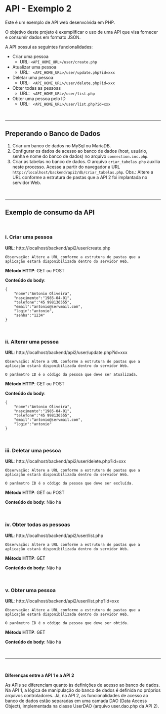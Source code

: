 # API - Exemplo 2

Este é um exemplo de API web desenvolvida em PHP.

O objetivo deste projeto é exemplificar o uso de uma API que visa fornecer e consumir dados em formato JSON.

A API possui as seguintes funcionalidades:

- Criar uma pessoa
  - URL: <code><API_HOME_URL>/user/create.php</code>
- Atualizar uma pessoa
  - URL: <code> <API_HOME_URL>/user/update.php?id=xxx</code>
- Deletar uma pessoa
  - URL: <code> <API_HOME_URL>/user/delete.php?id=xxx</code>
- Obter todas as pessoas
  - URL: <code> <API_HOME_URL>/user/list.php</code>
- Obter uma pessoa pelo ID
  - URL: <code> <API_HOME_URL>/user/list.php?id=xxx</code>

$~$
$~$

___

## Preperando o Banco de Dados

1) Criar um banco de dados no MySql ou MariaDB.
2) Configurar os dados de acesso ao banco de dados (host, usuário, senha e nome do banco de dados) no arquivo <code>connection.inc.php</code>.
3) Criar as tabelas no banco de dados. O arquivo <code>criar_tabelas.php</code> auxilia neste processo. Acesse a partir do navegador a URL <code>http://localhost/backend/api2/db/criar_tabelas.php</code>. Obs.: Altere a URL conforme a estrutura de pastas que a API 2 foi implantada no servidor Web.

$~$
$~$

---

## Exemplo de consumo da API

$~$

### **i. Criar uma pessoa**

**URL**: http://localhost/backend/api2/user/create.php

    Observação: Altere a URL conforme a estrutura de pastas que a aplicação estará disponibilizada dentro do servidor Web.

**Método HTTP**: GET ou POST

**Conteúdo do body**: 

```
{    
    "nome":"Antonio Oliveira",
    "nascimento":"1985-04-01",
    "telefone":"45 998136555",
    "email":"antonio@servmail.com",
    "login":"antonio",
    "senha":"1234"
}
```

$~$

### **ii. Alterar uma pessoa**

**URL**: http://localhost/backend/api2/user/update.php?id=xxx

    Observação: Altere a URL conforme a estrutura de pastas que a aplicação estará disponibilizada dentro do servidor Web.

    O parâmetro ID é o código da pessoa que deve ser atualizada.

**Método HTTP**: GET ou POST

**Conteúdo do body**: 

```
{    
    "nome":"Antonio Oliveira",
    "nascimento":"1985-04-01",
    "telefone":"45 998136555",
    "email":"antonio@servmail.com",
    "login":"antonio"
}
```

$~$

### **iii. Deletar uma pessoa**

**URL**: http://localhost/backend/api2/user/delete.php?id=xxx

    Observação: Altere a URL conforme a estrutura de pastas que a aplicação estará disponibilizada dentro do servidor Web.

    O parâmetro ID é o código da pessoa que deve ser excluída.

**Método HTTP**: GET ou POST

**Conteúdo do body**: Não há

$~$

### **iv. Obter todas as pessoas**

**URL**: http://localhost/backend/api2/user/list.php

    Observação: Altere a URL conforme a estrutura de pastas que a aplicação estará disponibilizada dentro do servidor Web.

**Método HTTP**: GET

**Conteúdo do body**: Não há

$~$

### **v. Obter uma pessoa**

**URL**: http://localhost/backend/api2/user/list.php?id=xxx

    Observação: Altere a URL conforme a estrutura de pastas que a aplicação estará disponibilizada dentro do servidor Web.

    O parâmetro ID é o código da pessoa que deve ser obtida.

**Método HTTP**: GET

**Conteúdo do body**: Não há


$~$

---

$~$

**Diferenças entre a API 1 e a API 2**

As APIs se diferenciam quanto às definições de acesso ao banco de dados. Na API 1, a lógica de manipulação do banco de dados é definida no próprios arquivos controladores. Já, na API 2, as funcionalidades de acesso ao banco de dados estão separadas em uma camada DAO (Data Access Object), implementada na classe UserDAO (arquivo user.dao.php da API 2).
